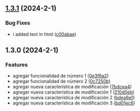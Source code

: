 

## [1.3.1](https://github.com/RNATI1992/test_changelog/compare/1.3.0...1.3.1) (2024-2-1)


### Bug Fixes

* i added text in html ([c00abae](https://github.com/RNATI1992/test_changelog/commit/c00abaefc695ed185ddd5fed134ada6e352035c8))

## 1.3.0 (2024-2-1)


### Features

* agregar funcionalidad de número 1 ([0e3f6a2](https://github.com/RNATI1992/test_changelog/commit/0e3f6a241935175c83afd2324b55e2cccb74dc8b))
* agregar funcionalidad de número 2 ([0c7250b](https://github.com/RNATI1992/test_changelog/commit/0c7250ba299f3cae94964eb4866c52036ec5271d))
* agregar nueva característica de modificación ([7bdcea4](https://github.com/RNATI1992/test_changelog/commit/7bdcea4325a07bec24145b742b3f4e1382e27c93))
* agregar nueva característica de modificación 1 ([210d0eb](https://github.com/RNATI1992/test_changelog/commit/210d0eb9ed62ee55127338ebe786c620d6443b52))
* agregar nueva característica de modificación 2 ([bdea6e1](https://github.com/RNATI1992/test_changelog/commit/bdea6e15013553301764d68fddbd1933c3b0d6ff))
* agregar nueva característica de modificación 3 ([bd01ec6](https://github.com/RNATI1992/test_changelog/commit/bd01ec6ef62473a1311fd11cd8065078aae3946a))
